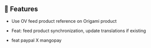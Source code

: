 ## 🚀 Features

- Use OV feed product reference on Origami product

- Feat: feed product synchronization, update translations if existing

- feat paypal X mangopay